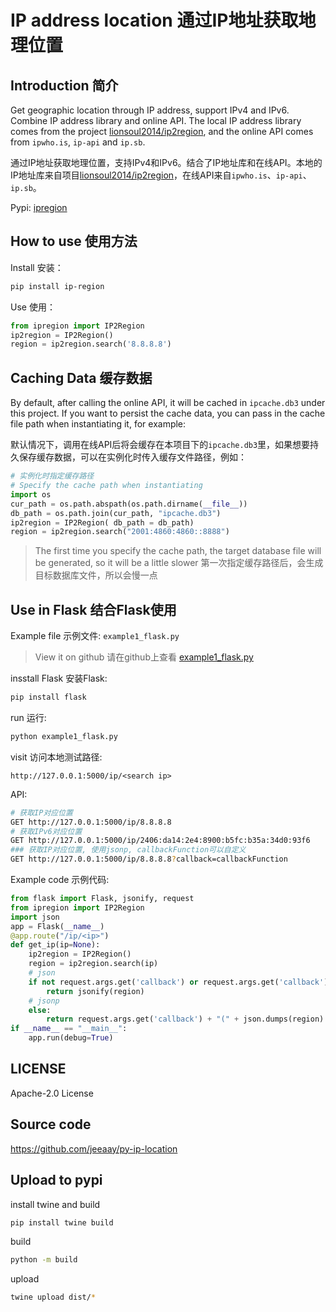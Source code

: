 # IP address location 通过IP地址获取地理位置

## Introduction 简介

Get geographic location through IP address, support IPv4 and IPv6. Combine IP address library and online API. The local IP address library comes from the project [lionsoul2014/ip2region](https://github.com/lionsoul2014/ip2region), and the online API comes from `ipwho.is`, `ip-api` and `ip.sb`.

通过IP地址获取地理位置，支持IPv4和IPv6。结合了IP地址库和在线API。本地的IP地址库来自项目[lionsoul2014/ip2region](https://github.com/lionsoul2014/ip2region)，在线API来自`ipwho.is`、`ip-api`、`ip.sb`。

Pypi: [ipregion](https://pypi.org/project/ip-region/)

## How to use 使用方法

Install 安装：

```bash
pip install ip-region
```

Use 使用：

```python
from ipregion import IP2Region
ip2region = IP2Region()
region = ip2region.search('8.8.8.8')
```

## Caching Data 缓存数据

By default, after calling the online API, it will be cached in `ipcache.db3` under this project. If you want to persist the cache data, you can pass in the cache file path when instantiating it, for example:

默认情况下，调用在线API后将会缓存在本项目下的`ipcache.db3`里，如果想要持久保存缓存数据，可以在实例化时传入缓存文件路径，例如：

```python
# 实例化时指定缓存路径
# Specify the cache path when instantiating
import os
cur_path = os.path.abspath(os.path.dirname(__file__))
db_path = os.path.join(cur_path, "ipcache.db3")
ip2region = IP2Region( db_path = db_path)
region = ip2region.search("2001:4860:4860::8888")
````

> The first time you specify the cache path, the target database file will be generated, so it will be a little slower
> 第一次指定缓存路径后，会生成目标数据库文件，所以会慢一点

## Use in Flask 结合Flask使用

Example file 示例文件:   `example1_flask.py`

> View it on github 请在github上查看
> [example1_flask.py](https://github.com/jeeaay/py-ip-location/blob/main/example1_flask.py)

insstall Flask 安装Flask:

```bash
pip install flask
```

run 运行:
```bash
python example1_flask.py
```

visit 访问本地测试路径:
```
http://127.0.0.1:5000/ip/<search ip>
```

API:
```bash
# 获取IP对应位置
GET http://127.0.0.1:5000/ip/8.8.8.8
# 获取IPv6对应位置
GET http://127.0.0.1:5000/ip/2406:da14:2e4:8900:b5fc:b35a:34d0:93f6
### 获取IP对应位置, 使用jsonp, callbackFunction可以自定义
GET http://127.0.0.1:5000/ip/8.8.8.8?callback=callbackFunction
```

Example code 示例代码:

```python
from flask import Flask, jsonify, request
from ipregion import IP2Region
import json
app = Flask(__name__)
@app.route("/ip/<ip>")
def get_ip(ip=None):
    ip2region = IP2Region()
    region = ip2region.search(ip)
    # json
    if not request.args.get('callback') or request.args.get('callback').strip() == '':
        return jsonify(region)
    # jsonp
    else:
        return request.args.get('callback') + "(" + json.dumps(region) + ")"
if __name__ == "__main__":
    app.run(debug=True)
```

## LICENSE

Apache-2.0 License

## Source code

https://github.com/jeeaay/py-ip-location

## Upload to pypi

install twine and build

```bash
pip install twine build
```

build

```bash
python -m build
```

upload

```bash
twine upload dist/*
```
